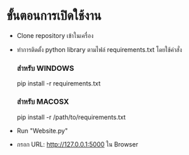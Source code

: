 # ขั้นตอนการเปิดใช้งาน
- Clone repository เข้าในเครื่อง

- ทำการติดตั้ง python library ตามไฟล์ requirements.txt โดยใช้คำสั่ง
    ###  สำหรับ WINDOWS  
    pip install -r requirements.txt
    ###  สำหรับ MACOSX
    pip install -r /path/to/requirements.txt 
- Run "Website.py"
- กรอก URL: http://127.0.0.1:5000 ใน Browser
